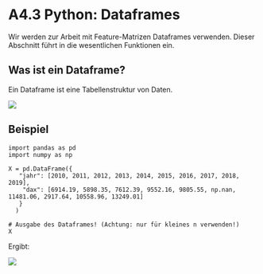# A4.3 Python: Dataframes

Wir werden zur Arbeit mit Feature-Matrizen Dataframes verwenden. Dieser Abschnitt führt in die wesentlichen Funktionen ein.

## Was ist ein Dataframe?

Ein Dataframe ist eine Tabellenstruktur von Daten.

![](<../../../.gitbook/assets/image (201).png>)

## Beispiel

```
import pandas as pd
import numpy as np

X = pd.DataFrame({
   "jahr": [2010, 2011, 2012, 2013, 2014, 2015, 2016, 2017, 2018, 2019],
    "dax": [6914.19, 5898.35, 7612.39, 9552.16, 9805.55, np.nan, 11481.06, 2917.64, 10558.96, 13249.01] 
   }
  )

# Ausgabe des Dataframes! (Achtung: nur für kleines n verwenden!)
X
```

Ergibt:

![](<../../../.gitbook/assets/image (191).png>)
